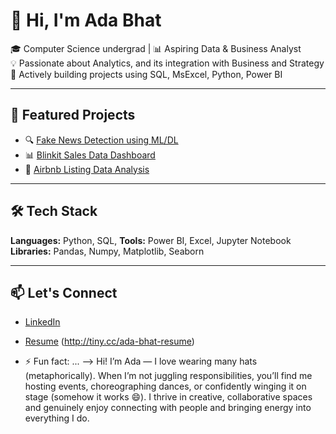 # 👋 Hi, I'm Ada Bhat  
🎓 Computer Science undergrad | 📊 Aspiring Data & Business Analyst <br>
💡 Passionate about Analytics, and its integration with Business and Strategy <br>
📌 Actively building projects using SQL, MsExcel, Python, Power BI

---

## 🌟 Featured Projects  
- 🔍 [Fake News Detection using ML/DL](https://github.com/adabhat/Fake-news-detection-using-ml-dl)  
- 📊 [Blinkit Sales Data Dashboard](https://github.com/adabhat/Blinkit-Sales-Data-Analysis-Dashboard)
- 🏦 [Airbnb Listing Data Analysis]()


  


---

## 🛠️ Tech Stack  
**Languages:** Python, SQL, 
**Tools:** Power BI, Excel, Jupyter Notebook  
**Libraries:** Pandas, Numpy, Matplotlib, Seaborn

---

## 📫 Let's Connect  
- [LinkedIn](https://www.linkedin.com/in/ada-bhat)  
- [Resume](#) (http://tiny.cc/ada-bhat-resume)  


- ⚡ Fun fact: ...
--> Hi! I’m Ada — I love wearing many hats (metaphorically).
When I’m not juggling responsibilities, you’ll find me hosting events, choreographing dances, or confidently winging it on stage (somehow it works 😄).
I thrive in creative, collaborative spaces and genuinely enjoy connecting with people and bringing energy into everything I do.
